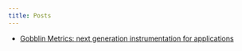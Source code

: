 ```yaml
---
title: Posts
---
```


* [Gobblin Metrics: next generation instrumentation for applications](../metrics/Gobblin-Metrics-next-generation-instrumentation-for-applications)
